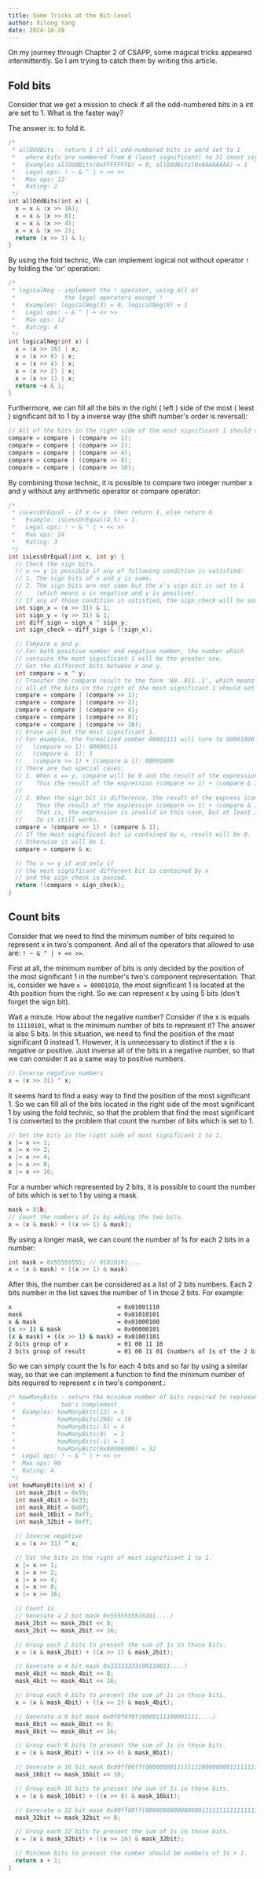 ```yaml
---
title: Some Tricks at the Bit-level
author: Xilong Yang
date: 2024-10-28
---
```


On my journey through Chapter 2 of CSAPP, some magical tricks appeared intermittently. So I am trying to catch them by writing this article.

## Fold bits

Consider that we get a mission to check if all the odd-numbered bits in a int are set to 1. What is the faster way?

The answer is: to fold it.

```c
/*
 * allOddBits - return 1 if all odd-numbered bits in word set to 1
 *   where bits are numbered from 0 (least significant) to 31 (most significant)
 *   Examples allOddBits(0xFFFFFFFD) = 0, allOddBits(0xAAAAAAAA) = 1
 *   Legal ops: ! ~ & ^ | + << >>
 *   Max ops: 12
 *   Rating: 2
 */
int allOddBits(int x) {
  x = x & (x >> 16);
  x = x & (x >> 8);
  x = x & (x >> 4);
  x = x & (x >> 2);
  return (x >> 1) & 1;
}
```

By using the fold technic, We can implement logical not without operator `!` by folding the 'or' operation:

```c
/*
 * logicalNeg - implement the ! operator, using all of
 *              the legal operators except !
 *   Examples: logicalNeg(3) = 0, logicalNeg(0) = 1
 *   Legal ops: ~ & ^ | + << >>
 *   Max ops: 12
 *   Rating: 4
 */
int logicalNeg(int x) {
  x = (x >> 16) | x;
  x = (x >> 8) | x;
  x = (x >> 4) | x;
  x = (x >> 2) | x;
  x = (x >> 1) | x;
  return ~x & 1;
}
```

Furthermore, we can fill all the bits in the right ( left ) side of the most ( least ) significant bit to 1 by a inverse way (the shift number's order is reversal):

```c
// All of the bits in the right side of the most significant 1 should set to 1.
compare = compare | (compare >> 1);
compare = compare | (compare >> 2);
compare = compare | (compare >> 4);
compare = compare | (compare >> 8);
compare = compare | (compare >> 16);
```

By combining those technic, it is possible to compare two integer number x and y without any arithmetic operator or compare operator:

```c
/*
 * isLessOrEqual - if x <= y  then return 1, else return 0
 *   Example: isLessOrEqual(4,5) = 1.
 *   Legal ops: ! ~ & ^ | + << >>
 *   Max ops: 24
 *   Rating: 3
 */
int isLessOrEqual(int x, int y) {
  // Check the sign bits.
  // x <= y is possible if any of following condition is satisfied:
  // 1. The sign bits of x and y is same.
  // 2. The sign bits are not same but the x's sign bit is set to 1
  //    (which means x is negative and y is positive).
  // If any of those condition is satisfied, the sign_check will be set to 0.
  int sign_x = (x >> 31) & 1;
  int sign_y = (y >> 31) & 1;
  int diff_sign = sign_x ^ sign_y;
  int sign_check = diff_sign & (!sign_x);

  // Compare x and y.
  // For both positive number and negative number, the number which
  // contains the most significant 1 will be the greater one.
  // Get the different bits between x and y.
  int compare = x ^ y;
  // Transfer the compare result to the form '00..011..1', which means
  // all of the bits in the right of the most significant 1 should set to 1.
  compare = compare | (compare >> 1);
  compare = compare | (compare >> 2);
  compare = compare | (compare >> 4);
  compare = compare | (compare >> 8);
  compare = compare | (compare >> 16);
  // Erase all but the most significant 1.
  // For example, the formalized number 00001111 will turn to 00001000
  //   (compare >> 1): 00000111
  //   (compare &  1): 1
  //   (compare >> 1) + (compare & 1): 00001000
  // There are two special cases:
  // 1. When x == y, compare will be 0 and the result of the expression (compare & 1) will also be 0.
  //    Thus the result of the expression (compare >> 1) + (compare & 1) will be 0.
  //
  // 2. When the sign bit is difference, the result of the express (compare >> 1) will be 0xFFFFFFFFFFFFFFFF.
  //    Thus the result of the expression (compare >> 1) + (compare & 1) will be 0.
  //    That is, the expression is invalid in this case, but at least it will not interference the sign check.
  //    So it still works.
  compare = (compare >> 1) + (compare & 1);
  // If the most significant bit is contained by x, result will be 0.
  // Otherwise it will be 1.
  compare = compare & x;

  // The x <= y if and only if
  // the most significant different bit is contained by x
  // and the sign_check is passed.
  return !(compare + sign_check);
}
```

## Count bits

Consider that we need to find the minimum number of bits required to represent x in two's component. And all of the operators that allowed to use are: `! ~ & ^ | + << >>`.

First at all, the minimum number of bits is only decided by the position of the most significant 1 in the number's two's component representation. That is, consider we have `x = 00001010`, the most significant 1 is located at the 4th position from the right. So we can represent x by using 5  bits (don't forget the sign bit).

Wait a minute. How about the negative number? Consider if the x is equals to `11110101`, what is the minimum number of bits to represent it? The answer is also 5 bits. In this situation, we need to find the position of the most significant 0 instead 1. However, it is unnecessary to distinct if the x is negative or positive. Just inverse all of the bits in a negative number, so that we can consider it as a same way to positive numbers.

```C
// Inverse negative numbers
x = (x >> 31) ^ x;
```

It seems hard to find a easy way to find the position of the most significant 1. So we can fill all of the bits located in the right side of the most significant 1 by using the fold technic, so that the problem that find the most significant 1 is converted to the problem that count the number of bits which is set to 1.

```C
// Set the bits in the right side of most significant 1 to 1.
x |= x >> 1;
x |= x >> 2;
x |= x >> 4;
x |= x >> 8;
x |= x >> 16;
```

For a number which represented by 2 bits, it is possible to count the number of bits which is set to 1 by using a mask.

```C
mask = 01b;
// count the numbers of 1s by adding the two bits.
x = (x & mask) + ((x >> 1) & mask);
```

By using a longer mask, we can count the number of 1s for each 2 bits in a number:

```C
int mask = 0x55555555; // 01010101....
x = (x & mask) + ((x >> 1) & mask)
```

After this, the number can be considered as a list of 2 bits numbers. Each 2 bits number in the list saves the number of 1 in those 2 bits. For example:

```bash
x                              = 0x01001110
mask                           = 0x01010101
x & mask                       = 0x01000100
(x >> 1) & mask                = 0x00000101
(x & mask) + ((x >> 1) & mask) = 0x01001101
2 bits group of x              = 01 00 11 10
2 bits group of result         = 01 00 11 01 (numbers of 1s of the 2 bits group of x)
```

So we can simply count the 1s for each 4 bits and so far by using a similar way, so that we can implement a function to find the minimum number of bits required to represent x in two's component.:

```C
/* howManyBits - return the minimum number of bits required to represent x in
 *             two's complement
 *  Examples: howManyBits(12) = 5
 *            howManyBits(298) = 10
 *            howManyBits(-5) = 4
 *            howManyBits(0)  = 1
 *            howManyBits(-1) = 1
 *            howManyBits(0x80000000) = 32
 *  Legal ops: ! ~ & ^ | + << >>
 *  Max ops: 90
 *  Rating: 4
 */
int howManyBits(int x) {
  int mask_2bit = 0x55;
  int mask_4bit = 0x33;
  int mask_8bit = 0x0f;
  int mask_16bit = 0xff;
  int mask_32bit = 0xff;

  // Inverse negative
  x = (x >> 31) ^ x;

  // Set the bits in the right of most significant 1 to 1.
  x |= x >> 1;
  x |= x >> 2;
  x |= x >> 4;
  x |= x >> 8;
  x |= x >> 16;

  // Count 1s
  // Generate a 2 bit mask 0x55555555(0101....)
  mask_2bit += mask_2bit << 8;
  mask_2bit += mask_2bit << 16;

  // Group each 2 bits to present the sum of 1s in those bits.
  x = (x & mask_2bit) + ((x >> 1) & mask_2bit);

  // Generate a 4 bit mask 0x33333333(00110011....)
  mask_4bit += mask_4bit << 8;
  mask_4bit += mask_4bit << 16;

  // Group each 4 bits to present the sum of 1s in those bits.
  x = (x & mask_4bit) + ((x >> 2) & mask_4bit);

  // Generate a 8 bit mask 0x0f0f0f0f(0000111100001111....)
  mask_8bit += mask_8bit << 8;
  mask_8bit += mask_8bit << 16;

  // Group each 8 bits to present the sum of 1s in those bits.
  x = (x & mask_8bit) + ((x >> 4) & mask_8bit);

  // Generate a 16 bit mask 0x00ff00ff(00000000111111110000000011111111)
  mask_16bit += mask_16bit << 16;

  // Group each 16 bits to present the sum of 1s in those bits.
  x = (x & mask_16bit) + ((x >> 8) & mask_16bit);

  // Generate a 32 bit mask 0x00ff00ff(00000000000000001111111111111111)
  mask_32bit += mask_32bit << 8;

  // Group each 32 bits to present the sum of 1s in those bits.
  x = (x & mask_32bit) + ((x >> 16) & mask_32bit);

  // Minimum bits to present the number should be numbers of 1s + 1.
  return x + 1;
}
```

